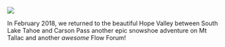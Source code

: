 ![](/uploads/2018/02/05/mt_tallac.jpg)

In February 2018, we returned to the beautiful Hope Valley between South Lake Tahoe and Carson Pass another epic snowshoe adventure on Mt Tallac and another _awesome_ Flow Forum!
